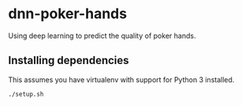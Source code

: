 # dnn-poker-hands
Using deep learning to predict the quality of poker hands.

## Installing dependencies

This assumes you have virtualenv with support for Python 3 installed.

```
./setup.sh
```
